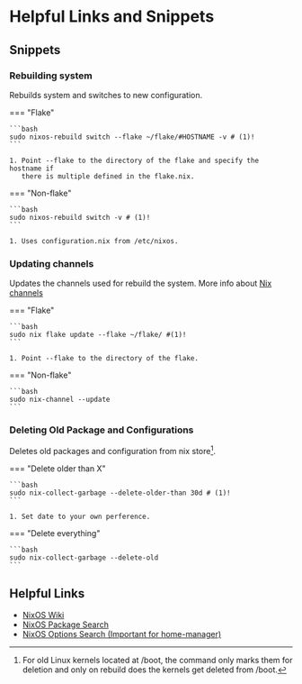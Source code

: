 # Helpful Links and Snippets

## Snippets

### Rebuilding system

Rebuilds system and switches to new configuration.

=== "Flake"

    ```bash
    sudo nixos-rebuild switch --flake ~/flake/#HOSTNAME -v # (1)!
    ```

    1. Point --flake to the directory of the flake and specify the hostname if
       there is multiple defined in the flake.nix.

=== "Non-flake"

    ```bash
    sudo nixos-rebuild switch -v # (1)!
    ```
    
    1. Uses configuration.nix from /etc/nixos.

### Updating channels

Updates the channels used for rebuild the system. More info about [Nix
channels](https://nixos.wiki/wiki/Nix_channels)

=== "Flake"

    ```bash
    sudo nix flake update --flake ~/flake/ #(1)!
    ```

    1. Point --flake to the directory of the flake.

=== "Non-flake"
    
    ```bash
    sudo nix-channel --update
    ```

### Deleting Old Package and Configurations

Deletes old packages and configuration from nix store[^1].

[^1]: For old Linux kernels located at /boot, the command only marks them for
    deletion and only on rebuild does the kernels get deleted from /boot.

=== "Delete older than X"

    ```bash
    sudo nix-collect-garbage --delete-older-than 30d # (1)!
    ```

    1. Set date to your own perference.

=== "Delete everything"

    ```bash
    sudo nix-collect-garbage --delete-old
    ```

## Helpful Links

- [NixOS Wiki](https://nixos.wiki/)
- [NixOS Package Search](https://search.nixos.org/)
- [NixOS Options Search (Important for home-manager)](https://mynixos.com/)
